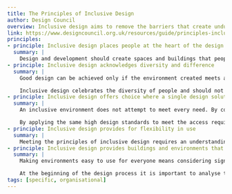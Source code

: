 ```yaml
---
title: The Principles of Inclusive Design
author: Design Council
overview: Inclusive design aims to remove the barriers that create undue effort and separation. It enables everyone to participate equally, confidently and independently in everyday activities.
link: https://www.designcouncil.org.uk/resources/guide/principles-inclusive-design
principles:
- principle: Inclusive design places people at the heart of the design process
  summary: |
    Design and development should create spaces and buildings that people can use to form strong, vibrant and sustainable communities. To achieve this, you should ensure that you involve as many people as possible on the design. This will help to promote personal well-being, social cohesion and enjoyment for all.
- principle: Inclusive design acknowledges diversity and difference
  summary: |
    Good design can be achieved only if the environment created meets as many people’s needs as possible. Everyone at some point will probably experience limited mobility – as a tourist laden with bulky luggage, a parent with young children, an older person or an individual with injuries. It is important to identify barriers to inclusion as early as possible within the design process so that good design can overcome them.

    Inclusive design celebrates the diversity of people and should not impose disabling barriers. While the needs of wheelchair users and mobility impaired people are important it is also necessary to understand the barriers experienced by people with learning difficulties, mental ill health, visual impairments and hearing impairments.
- principle: Inclusive design offers choice where a single design solution cannot accommodate all users
  summary: |
    An inclusive environment does not attempt to meet every need. By considering people’s diversity, however, it can break down barriers and exclusion and will often achieve superior solutions that benefit everyone. Disabled people are not homogenous, of course, but considering their needs within the design process will secure benefits for everyone.

    By applying the same high design standards to meet the access requirements of all users, a design embraces everyone on equal terms. An environment should exceed minimum technical specifications and inspire users.
- principle: Inclusive design provides for flexibility in use
  summary: |
    Meeting the principles of inclusive design requires an understanding of how the building or space will be used and who will use it. Places need to be designed so that they can adapt to changing uses and demands.
- principle: Inclusive design provides buildings and environments that are convenient and enjoyable to use for everyone
  summary: |
    Making environments easy to use for everyone means considering signage, lighting, visual contrast and materials. Access to buildings isn’t simply a question of their physical layout. It also requires people having sufficient information, often before they leave their house, that makes them feel confident enough to access a building or space. Ensuring this ‘intellectual’ and ‘emotional’ access means considering signage, lighting, visual contrast and materials.

    At the beginning of the design process it is important to analyse the transport patterns to and within a development. Roads, parking, walkways, building entrances and other routes should be considered. People’s opportunity to use all elements within the site, including the inside of buildings, is crucial.
tags: [specific, organisational]
---
```

